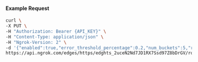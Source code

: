 <!-- Code generated for API Clients. DO NOT EDIT. -->

#### Example Request

```bash
curl \
-X PUT \
-H "Authorization: Bearer {API_KEY}" \
-H "Content-Type: application/json" \
-H "Ngrok-Version: 2" \
-d '{"enabled":true,"error_threshold_percentage":0.2,"num_buckets":5,"rolling_window":300,"tripped_duration":120,"volume_threshold":20}' \
https://api.ngrok.com/edges/https/edghts_2uceN2Nd7JD1RX7Ssd97Z8bDrGV/routes/edghtsrt_2uceN2kTcwcEsivsqzrDNWkunpD/circuit_breaker
```
